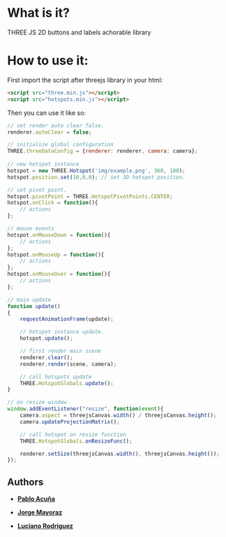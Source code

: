 # What is it?

THREE JS 2D buttons and labels achorable library

# How to use it:

First import the script after threejs library in your html:

```html
<script src="three.min.js"></script>
<script src="hotspots.min.js"></script>
```
Then you can use it like so:

```javascript
// set render auto clear false.
renderer.autoClear = false;

// initialize global configuration
THREE.threeDataConfig = {renderer: renderer, camera: camera};
    
// new hotspot instance
hotspot = new THREE.Hotspot('img/example.png', 360, 180);
hotspot.position.set(10,0,0); // set 3D hotspot position.

// set pivot point.
hotspot.pivotPoint = THREE.HotspotPivotPoints.CENTER; 
hotspot.onClick = function(){
    // actions
};

// mouse events
hotspot.onMouseDown = function(){
    // actions
};
hotspot.onMouseUp = function(){
    // actions
};
hotspot.onMouseOver = function(){
    // actions
};

// main update
function update()
{
    requestAnimationFrame(update);

    // hotspot instance update.
    hotspot.update();

    // first render main scene
    renderer.clear();
    renderer.render(scene, camera);

    // call hotspots update
    THREE.HotspotGlobals.update();
}

// on resize window
window.addEventListener("resize", function(event){
    camera.aspect = threejsCanvas.width() / threejsCanvas.height();
    camera.updateProjectionMatrix();

    // call hotspot on resize function
    THREE.HotspotGlobals.onResizeFunc();

    renderer.setSize(threejsCanvas.width(), threejsCanvas.height());
});
```
## Authors

* [**Pablo Acuña**](https://github.com/pablanka/)

* [**Jorge Mayoraz**](https://github.com/GnomoMZ)

* [**Luciano Rodriguez**](https://github.com/serweb-labs)
